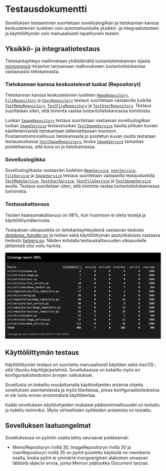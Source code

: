 # Testausdokumentti

Sovelluksen testaaminen suoritetaan sovelluslogiikan ja tietokannan kanssa keskustelevien luokkien osin automatisoiduilla yksikkö- ja integraatiotestein ja käyttöliittymän osin manuaalisesti tapahtunein testein.

## Yksikkö- ja integraatiotestaus

Tietokantayhteys mallinnetaan yhdistämällä tuotantotietokannan sijasta [_mongomock_](https://pypi.org/project/mongomock/)-kirjaston tarjoamaan mallinnukseen tuotantotietokantaa vastaavasta tietokannasta.

### Tietokannan kanssa keskustelevat luokat (Repositoryt)

Tietokannan kanssa keskustelevien luokkien [`MemoRepository`](https://github.com/FinThunderstorm/ohte/blob/master/src/repositories/memo_repository.py), [`FileRepository`](https://github.com/FinThunderstorm/ohte/blob/master/src/repositories/file_repository.py) ja [`UserRepository`](https://github.com/FinThunderstorm/ohte/blob/master/src/repositories/user_repository.py) testaus suoritetaan vastaavilla luokilla [`TestMemoRepository`](https://github.com/FinThunderstorm/ohte/blob/master/src/tests/repositories/test_memorepository.py), [`TestFileRepository`](https://github.com/FinThunderstorm/ohte/blob/master/src/tests/repositories/test_filerepository.py) ja [`TestUserRepository`](https://github.com/FinThunderstorm/ohte/blob/master/src/tests/repositories/test_userrepository.py). Testaus suoritetaan siten, että toiminta vastaa tuotantotietokannassa toimimista.

Luokan [`ImageRepository`](https://github.com/FinThunderstorm/ohte/blob/master/src/repositories/image_repository.py) testaus suoritetaan vastaavan sovelluslogiikan luokan [`ImageService`](https://github.com/FinThunderstorm/ohte/blob/master/src/services/image_service.py) testausluokan [`TestImageService`](https://github.com/FinThunderstorm/ohte/blob/master/src/tests/services/test_imageservice.py) kautta johtuen kuvien käsittelemisestä tietokantaan tallennettavaan muotoon. Poistamistoiminnallisuus tietokannasta jo poistetun kuvan osalta testataan testausluokassa [`TestImageRepository`](https://github.com/FinThunderstorm/ohte/blob/master/src/tests/repositories/test_imagerepository.py), koska [`ImageService`](https://github.com/FinThunderstorm/ohte/blob/master/src/services/image_service.py) tarkastaa poistettaessa, että kuva on jo tietokannassa.

### Sovelluslogiikka

Sovelluslogiikasta vastaavien luokkien [`MemoService`](https://github.com/FinThunderstorm/ohte/blob/master/src/services/memo_service.py), [`UserService`](https://github.com/FinThunderstorm/ohte/blob/master/src/services/user_service.py), [`FileService`](https://github.com/FinThunderstorm/ohte/blob/master/src/services/file_service.py) ja [`ImageService`](https://github.com/FinThunderstorm/ohte/blob/master/src/services/image_service.py) testaus suoritetaan vastaavilla testausluokilla [`TestMemoService`](https://github.com/FinThunderstorm/ohte/blob/master/src/tests/services/test_memoservice.py), [`TestUserService`](https://github.com/FinThunderstorm/ohte/blob/master/src/tests/services/test_userservice.py), [`TestFileService`](https://github.com/FinThunderstorm/ohte/blob/master/src/tests/services/test_fileservice.py) ja [`TestImageService`](https://github.com/FinThunderstorm/ohte/blob/master/src/tests/services/test_imageservice.py) avulla. Testaus suoritetaan siten, että toiminta vastaa tuotantotietokannassa toimimista.

### Testauskattavuus

Testien haaraumakattavuus on 98%, kun huomioon ei oteta testejä ja käyttöliittymäkerrosta.

Testauksen ulkopuolella on tietokantayhteydestä vastaavan tiedosto [_database_handler.py_](https://github.com/FinThunderstorm/ohte/blob/master/src/utils/database_handler.py) ja testien sekä käyttöliittymän aputyökaluista vastaava tiedosto [_helpers.py_](https://github.com/FinThunderstorm/ohte/blob/master/src/utils/helpers.py). Näiden kohdalla testauskattavuuden ulkopuolelle jättämistä olisi voitu harkita.

![](./kuvat/testauskattavuus.png)

## Käyttöliittymän testaus

Käyttöliittymän testaus on suoritettu manuaalisesti käyttäen sekä macOS-, että Ubuntu-käyttöjärjestelmiä. Sovelluksessa on kokeiltu myös eri konfiguraatiotiedoston arvojen vaikutukset.

Sovellusta on kokeiltu noudattamalla käyttöohjeiden antamia ohjeita sovelluksen asentamisesta ja myös tilanteissa, joissa konfiguraatiotiedostoa ei ole luotu ennen ensimmäistä käyttökertaa.

Kaikki sovelluksen käyttöohjeiden mukaiset päätoiminnallisuudet on testattu ja todettu toimiviksi. Myös virheellisten syötteiden antamista on testattu.

## Sovelluksen laatuongelmat

Sovelluksessa on pylintin osalta tehty seuraavat poikkeamat:

- MemoRepositoryn rivillä 30, ImageRepositoryn rivillä 30 ja UserRepositoryn rivillä 35 on pylint poistettu käytöstä no-memberin osalta, koska pylint ei ymmärrä mongoenginen alaluokan omaavan tälläistä objects-arvoa, jonka Memon pääluokka Document tarjoaa.
